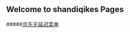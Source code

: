 ## Welcome to shandiqikes Pages
#####[京东无延迟菜单](https://dxc1995.github.io/shandiqikes.github.io/No-delay-menu/index.html)
